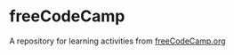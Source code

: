 # freeCodeCamp
A repository for learning activities from
<a href="https://www.freecodecamp.org/" target="_blank">freeCodeCamp.org</a>
